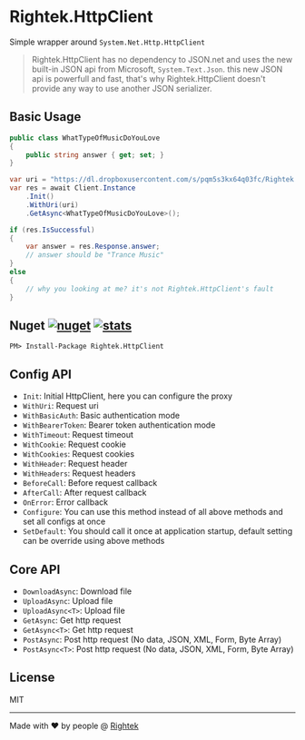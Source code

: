 # Rightek.HttpClient
Simple wrapper around `System.Net.Http.HttpClient`

> Rightek.HttpClient has no dependency to JSON.net and uses the new built-in JSON api from Microsoft, `System.Text.Json`. this new JSON api is powerfull and fast, that's why Rightek.HttpClient doesn't provide any way to use another JSON serializer.

## Basic Usage
```cs
public class WhatTypeOfMusicDoYouLove
{
    public string answer { get; set; }
}
```
```cs
var uri = "https://dl.dropboxusercontent.com/s/pqm5s3kx64q03fc/Rightek.HttpClient.json";
var res = await Client.Instance
    .Init()
    .WithUri(uri)
    .GetAsync<WhatTypeOfMusicDoYouLove>();

if (res.IsSuccessful)
{
    var answer = res.Response.answer;
    // answer should be "Trance Music"
}
else
{
    // why you looking at me? it's not Rightek.HttpClient's fault
}
```

## Nuget [![nuget](https://img.shields.io/nuget/v/Rightek.HttpClient.svg?color=%23268bd2&style=flat-square)](https://www.nuget.org/packages/Rightek.HttpClient) [![stats](https://img.shields.io/nuget/dt/Rightek.HttpClient.svg?color=%2382b414&style=flat-square)](https://www.nuget.org/stats/packages/Rightek.HttpClient?groupby=Version)

`PM> Install-Package Rightek.HttpClient`

## Config API

- `Init`:  Initial HttpClient, here you can configure the proxy
- `WithUri`:  Request uri
- `WithBasicAuth`:  Basic authentication mode
- `WithBearerToken`: Bearer token authentication mode
- `WithTimeout`: Request timeout
- `WithCookie`: Request cookie
- `WithCookies`: Request cookies
- `WithHeader`: Request header
- `WithHeaders`: Request headers
- `BeforeCall`: Before request callback
- `AfterCall`: After request callback
- `OnError`: Error callback
- `Configure`: You can use this method instead of all above methods and set all configs at once
- `SetDefault`: You should call it once at application startup, default setting can be override using above methods

## Core API

- `DownloadAsync`: Download file
- `UploadAsync`: Upload file
- `UploadAsync<T>`: Upload file
- `GetAsync`: Get http request
- `GetAsync<T>`: Get http request
- `PostAsync`: Post http request (No data, JSON, XML, Form, Byte Array)
- `PostAsync<T>`: Post http request (No data, JSON, XML, Form, Byte Array)

## License
MIT

---
Made with ♥ by people @ [Rightek](http://rightek.ir)
